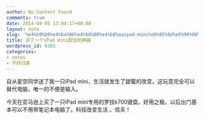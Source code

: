 ```yaml
---
author: No Content Found
comments: true
date: 2014-04-05 13:04:17+00:00
layout: note
slug: '%e4%b9%b0%e4%ba%86%e4%b8%80%e4%b8%aaipad-mini%e9%85%8d%e5%90%88%e7%9a%84%e7%a5%9e%e5%99%a8'
title: 买了一个iPad mini配合的神器
wordpress_id: 6365
categories:
- notes
- 不好归类
---
```


自从星空同学送了我一只iPad mini，生活就发生了甜蜜的改变。这玩意完全可以替代电脑，唯一的不便是输入。





今天在亚马逊上买了一只iPad mini专用的罗技k700键盘。好用之极。以后出门基本可以不用带笔记本电脑了。科技改变生活 。信夫！
